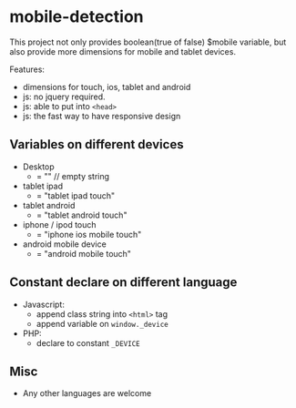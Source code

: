 mobile-detection
================

This project not only provides boolean(true of false) $mobile variable, but also provide more dimensions for mobile and tablet devices.

Features:
* dimensions for touch, ios, tablet and android
* js: no jquery required.
* js: able to put into `<head>`
* js: the fast way to have responsive design


Variables on different devices
----------------
* Desktop
   * = "" // empty string
* tablet ipad
   * = "tablet ipad touch"
* tablet android
   * = "tablet android touch"
* iphone / ipod touch
   * = "iphone ios mobile touch"
* android mobile device
   * = "android mobile touch"


Constant declare on different language
----------------
* Javascript:
   * append class string into `<html>` tag
   * append variable on `window._device`
* PHP:
   * declare to constant `_DEVICE`

Misc
----------------
* Any other languages are welcome

